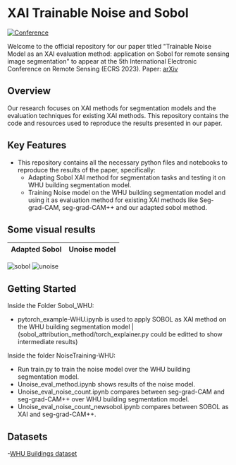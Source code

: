 # XAI Trainable Noise and Sobol 

[![Conference](https://img.shields.io/badge/ECRS-Conference-brightgreen)](https://ecrs2023.sciforum.net/)

Welcome to the official repository for our paper titled "Trainable Noise Model as an XAI evaluation method: application on Sobol for remote sensing image segmentation" to appear at the 5th International Electronic Conference on Remote Sensing (ECRS 2023).
Paper: [arXiv](https://arxiv.org/abs/2310.01828)

## Overview
Our research focuses on XAI methods for segmentation models and the evaluation techniques for existing XAI methods. This repository contains the code and resources used to reproduce the results presented in our paper. 


## Key Features

- This repository contains all the necessary python files and notebooks to reproduce the results of the paper, specifically:
  - Adapting Sobol XAI method for segmentation tasks and testing it on WHU building segmentation model.
  - Training Noise model on the WHU building segmentation model and using it as evaluation method for existing XAI methods like Seg-grad-CAM, seg-grad-CAM++ and our adapted sobol method.



## Some visual results

Adapted Sobol         |          Unoise model              
:-------------------------:|:-------------------------:
![sobol](https://github.com/geoaigroup/GEOAI-ECRS2023/assets/65351288/9ed9d0b1-6e9c-449c-8f8c-20a9de6c03c0) ![unoise](https://github.com/geoaigroup/GEOAI-ECRS2023/assets/65351288/a4f7153f-ba0d-49fd-8c22-004b6dc7dad2)




## Getting Started


Inside the Folder Sobol_WHU:

- pytorch_example-WHU.ipynb is used to apply SOBOL as XAI method on the WHU building segmentation model | (sobol_attribution_method/torch_explainer.py could be editted to show intermediate results)


Inside the folder NoiseTraining-WHU:

- Run train.py to train the noise model over the WHU building segmentation model.
- Unoise_eval_method.ipynb shows results of the noise model.
- Unoise_eval_noise_count.ipynb compares between seg-grad-CAM and seg-grad-CAM++ over WHU building segmentation model.
- Unoise_eval_noise_count_newsobol.ipynb compares between SOBOL as XAI and seg-grad-CAM++.


## Datasets

-[WHU Buildings dataset](http://gpcv.whu.edu.cn/data/building_dataset.html) 
